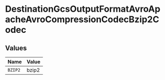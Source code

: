 # DestinationGcsOutputFormatAvroApacheAvroCompressionCodecBzip2Codec


## Values

| Name    | Value   |
| ------- | ------- |
| `BZIP2` | bzip2   |